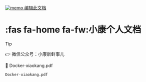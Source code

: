 <a href="https://github.com/xiaokangxxs/notebook/blob/master/docs/README.md" target="_blank" rel="noopener"><img src="https://github.githubassets.com/images/icons/emoji/memo.png" alt="memo" class="emoji"> 编辑此文档</a>

# :fas fa-home fa-fw:小康个人文档

> [!tip]
>
> :point_right:	微信公众号：小康新鲜事儿


:blue_book: Docker-xiaokang.pdf
```pdf
Docker-xiaokang.pdf
```